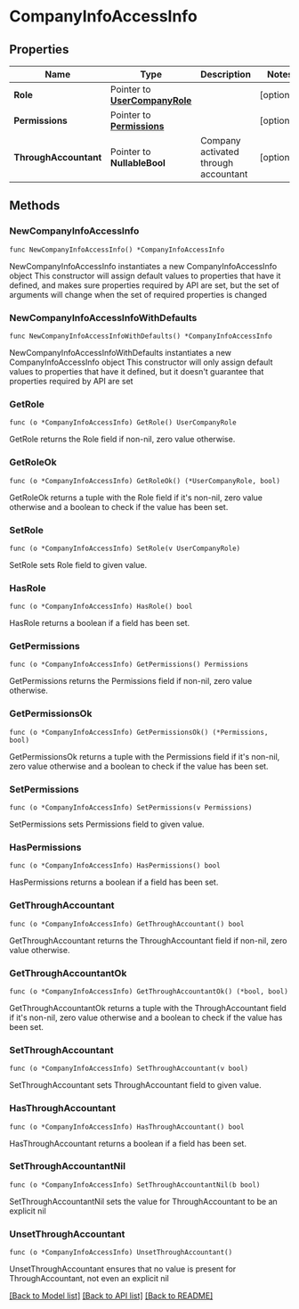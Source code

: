 # CompanyInfoAccessInfo

## Properties

Name | Type | Description | Notes
------------ | ------------- | ------------- | -------------
**Role** | Pointer to [**UserCompanyRole**](UserCompanyRole.md) |  | [optional] 
**Permissions** | Pointer to [**Permissions**](Permissions.md) |  | [optional] 
**ThroughAccountant** | Pointer to **NullableBool** | Company activated through accountant | [optional] 

## Methods

### NewCompanyInfoAccessInfo

`func NewCompanyInfoAccessInfo() *CompanyInfoAccessInfo`

NewCompanyInfoAccessInfo instantiates a new CompanyInfoAccessInfo object
This constructor will assign default values to properties that have it defined,
and makes sure properties required by API are set, but the set of arguments
will change when the set of required properties is changed

### NewCompanyInfoAccessInfoWithDefaults

`func NewCompanyInfoAccessInfoWithDefaults() *CompanyInfoAccessInfo`

NewCompanyInfoAccessInfoWithDefaults instantiates a new CompanyInfoAccessInfo object
This constructor will only assign default values to properties that have it defined,
but it doesn't guarantee that properties required by API are set

### GetRole

`func (o *CompanyInfoAccessInfo) GetRole() UserCompanyRole`

GetRole returns the Role field if non-nil, zero value otherwise.

### GetRoleOk

`func (o *CompanyInfoAccessInfo) GetRoleOk() (*UserCompanyRole, bool)`

GetRoleOk returns a tuple with the Role field if it's non-nil, zero value otherwise
and a boolean to check if the value has been set.

### SetRole

`func (o *CompanyInfoAccessInfo) SetRole(v UserCompanyRole)`

SetRole sets Role field to given value.

### HasRole

`func (o *CompanyInfoAccessInfo) HasRole() bool`

HasRole returns a boolean if a field has been set.

### GetPermissions

`func (o *CompanyInfoAccessInfo) GetPermissions() Permissions`

GetPermissions returns the Permissions field if non-nil, zero value otherwise.

### GetPermissionsOk

`func (o *CompanyInfoAccessInfo) GetPermissionsOk() (*Permissions, bool)`

GetPermissionsOk returns a tuple with the Permissions field if it's non-nil, zero value otherwise
and a boolean to check if the value has been set.

### SetPermissions

`func (o *CompanyInfoAccessInfo) SetPermissions(v Permissions)`

SetPermissions sets Permissions field to given value.

### HasPermissions

`func (o *CompanyInfoAccessInfo) HasPermissions() bool`

HasPermissions returns a boolean if a field has been set.

### GetThroughAccountant

`func (o *CompanyInfoAccessInfo) GetThroughAccountant() bool`

GetThroughAccountant returns the ThroughAccountant field if non-nil, zero value otherwise.

### GetThroughAccountantOk

`func (o *CompanyInfoAccessInfo) GetThroughAccountantOk() (*bool, bool)`

GetThroughAccountantOk returns a tuple with the ThroughAccountant field if it's non-nil, zero value otherwise
and a boolean to check if the value has been set.

### SetThroughAccountant

`func (o *CompanyInfoAccessInfo) SetThroughAccountant(v bool)`

SetThroughAccountant sets ThroughAccountant field to given value.

### HasThroughAccountant

`func (o *CompanyInfoAccessInfo) HasThroughAccountant() bool`

HasThroughAccountant returns a boolean if a field has been set.

### SetThroughAccountantNil

`func (o *CompanyInfoAccessInfo) SetThroughAccountantNil(b bool)`

 SetThroughAccountantNil sets the value for ThroughAccountant to be an explicit nil

### UnsetThroughAccountant
`func (o *CompanyInfoAccessInfo) UnsetThroughAccountant()`

UnsetThroughAccountant ensures that no value is present for ThroughAccountant, not even an explicit nil

[[Back to Model list]](../README.md#documentation-for-models) [[Back to API list]](../README.md#documentation-for-api-endpoints) [[Back to README]](../README.md)


